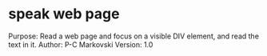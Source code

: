 # speak web page

Purpose: Read a web page and focus on a visible DIV element, and read the text in it.
Author: P-C Markovski
Version: 1.0

